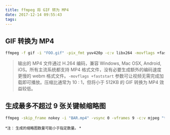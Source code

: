 ```yaml
---
title: ffmpeg 将 GIF 转为 MP4
date: 2017-12-14 09:55:43
tags:
---
```


## GIF 转换为 MP4

``` bash
ffmpeg -f gif -i "FOO.gif" -pix_fmt yuv420p -c:v libx264 -movflags +faststart -filter:v crop='floor(in_w/2)*2:floor(in_h/2)*2' "BAR.mp4"
```

> 输出的 MP4 文件通过 H.264 编码，兼容 Windows, Mac OSX, Android, iOS。所有主流系统都支持 MP4 格式文件，没有必要生成额外的编码速度更慢的 webm 格式文件。`-movflags +faststart` 参数可让视频无需完成加载即可播放。压缩比通常为 10 : 1，但将小于 512KB 的 GIF 转换为 MP4 效益较低。

## 生成最多不超过 9 张关键帧缩略图

``` bash
ffmpeg -skip_frame nokey -i "BAR.mp4" -vsync 0 -vframes 9 -c:v mjpeg "thumb_%d.jpg"
```
<small>*注： 生成的缩略图数量可能小于指定数量。 *</small>
